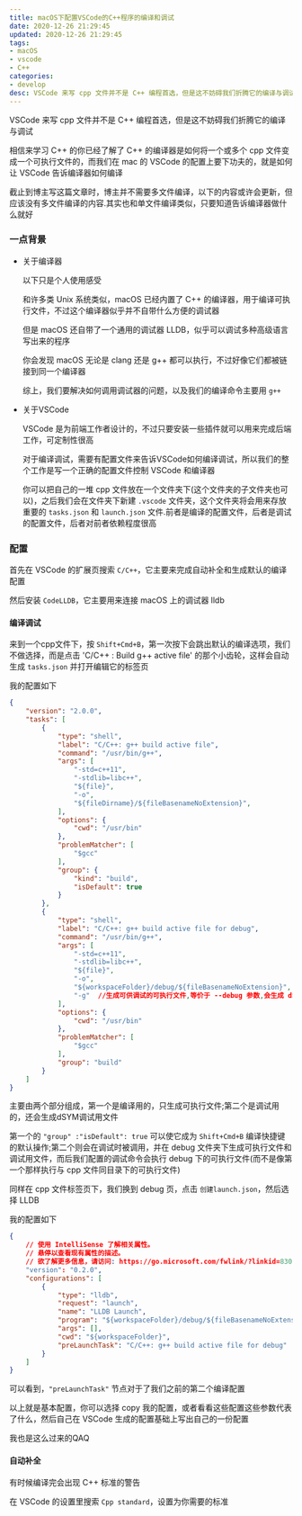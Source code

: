 ```yaml
---
title: macOS下配置VSCode的C++程序的编译和调试
date: 2020-12-26 21:29:45
updated: 2020-12-26 21:29:45
tags: 
- macOS
- vscode
- C++
categories:
- develop
desc: VSCode 来写 cpp 文件并不是 C++ 编程首选，但是这不妨碍我们折腾它的编译与调试
---
```


VSCode 来写 cpp 文件并不是 C++ 编程首选，但是这不妨碍我们折腾它的编译与调试

<!--more-->

相信来学习 C++ 的你已经了解了 C++ 的编译器是如何将一个或多个 cpp 文件变成一个可执行文件的，而我们在 mac 的 VSCode 的配置上要下功夫的，就是如何让 VSCode 告诉编译器如何编译

<div class="tip">
    截止到博主写这篇文章时，博主并不需要多文件编译，以下的内容或许会更新，但应该没有多文件编译的内容.其实也和单文件编译类似，只要知道告诉编译器做什么就好
</div>

### 一点背景

+ 关于编译器

    以下只是个人使用感受

    和许多类 Unix 系统类似，macOS 已经内置了 C++ 的编译器，用于编译可执行文件，不过这个编译器似乎并不自带什么方便的调试器

    但是 macOS 还自带了一个通用的调试器 LLDB，似乎可以调试多种高级语言写出来的程序

    你会发现 macOS 无论是 clang 还是 g++ 都可以执行，不过好像它们都被链接到同一个编译器

    综上，我们要解决如何调用调试器的问题，以及我们的编译命令主要用 `g++`

+ 关于VSCode

    VSCode 是为前端工作者设计的，不过只要安装一些插件就可以用来完成后端工作，可定制性很高

    对于编译调试，需要有配置文件来告诉VSCode如何编译调试，所以我们的整个工作是写一个正确的配置文件控制 VSCode 和编译器

    你可以把自己的一堆 cpp 文件放在一个文件夹下(这个文件夹的子文件夹也可以)，之后我们会在文件夹下新建 `.vscode` 文件夹，这个文件夹将会用来存放重要的 `tasks.json` 和 `launch.json` 文件.前者是编译的配置文件，后者是调试的配置文件，后者对前者依赖程度很高

### 配置

首先在 VSCode 的扩展页搜索 `C/C++`，它主要来完成自动补全和生成默认的编译配置

然后安装 `CodeLLDB`，它主要用来连接 macOS 上的调试器 lldb

#### 编译调试

来到一个cpp文件下，按 `Shift+Cmd+B`，第一次按下会跳出默认的编译选项，我们不做选择，而是点击 'C/C++ : Build g++ active file' 的那个小齿轮，这样会自动生成 `tasks.json` 并打开编辑它的标签页

我的配置如下

```json
{
	"version": "2.0.0",
	"tasks": [
		{
			"type": "shell",
			"label": "C/C++: g++ build active file",
			"command": "/usr/bin/g++",
			"args": [
				"-std=c++11",
				"-stdlib=libc++",
				"${file}",
				"-o",
				"${fileDirname}/${fileBasenameNoExtension}", 
			],
			"options": {
				"cwd": "/usr/bin"
			},
			"problemMatcher": [
				"$gcc"
			],
			"group": {
				"kind": "build",
				"isDefault": true
			}
		},
		{
			"type": "shell",
			"label": "C/C++: g++ build active file for debug",
			"command": "/usr/bin/g++",
			"args": [
				"-std=c++11", 
				"-stdlib=libc++",
				"${file}",
				"-o",
				"${workspaceFolder}/debug/${fileBasenameNoExtension}",
				"-g"  //生成可供调试的可执行文件,等价于 --debug 参数,会生成 dSYM 文件
			],
			"options": {
				"cwd": "/usr/bin"
			},
			"problemMatcher": [
				"$gcc"
			],
			"group": "build"
		}
	]
}
```

主要由两个部分组成，第一个是编译用的，只生成可执行文件;第二个是调试用的，还会生成dSYM调试用文件

第一个的 `"group" :"isDefault": true` 可以使它成为 `Shift+Cmd+B` 编译快捷键的默认操作;第二个则会在调试时被调用，并在 debug 文件夹下生成可执行文件和调试用文件，而后我们配置的调试命令会执行 debug 下的可执行文件(而不是像第一个那样执行与 cpp 文件同目录下的可执行文件)

同样在 cpp 文件标签页下，我们换到 debug 页，点击 `创建launch.json`，然后选择 LLDB

我的配置如下

```json
{
    // 使用 IntelliSense 了解相关属性。 
    // 悬停以查看现有属性的描述。
    // 欲了解更多信息，请访问: https://go.microsoft.com/fwlink/?linkid=830387
    "version": "0.2.0",
    "configurations": [
        {
            "type": "lldb",
            "request": "launch",
            "name": "LLDB Launch",
            "program": "${workspaceFolder}/debug/${fileBasenameNoExtension}",
            "args": [],
            "cwd": "${workspaceFolder}",
            "preLaunchTask": "C/C++: g++ build active file for debug"
        }
    ]
}
```

可以看到，`"preLaunchTask"` 节点对于了我们之前的第二个编译配置

以上就是基本配置，你可以选择 copy 我的配置，或者看看这些配置这些参数代表了什么，然后自己在 VSCode 生成的配置基础上写出自己的一份配置

我也是这么过来的QAQ

#### 自动补全

有时候编译完会出现 C++ 标准的警告

在 VSCode 的设置里搜索 `Cpp standard`，设置为你需要的标准